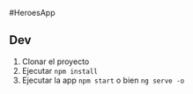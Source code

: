 #HeroesApp

## Dev

1. Clonar el proyecto
2. Ejecutar ```npm install```
3. Ejecutar la app ```npm start``` o bien ```ng serve -o```

